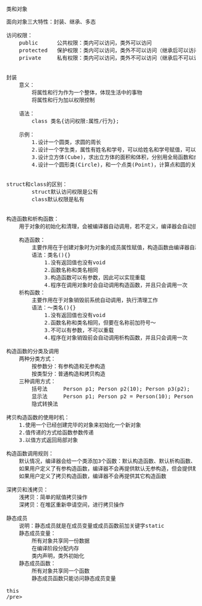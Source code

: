 类和对象
<pre>
面向对象三大特性：封装、继承、多态

访问权限：
    public      公共权限：类内可以访问，类外可以访问
    protected   保护权限：类内可以访问，类外不可以访问（继承后可以访问）
    private     私有权限：类内可以访问，类外不可以访问（继承后不可以访问）


封装
    意义：
        将属性和行为作为一个整体，体现生活中的事物
        将属性和行为加以权限控制    
    
    语法：
        class 类名{访问权限:属性/行为};
        
    示例：
        1.设计一个圆类，求圆的周长
        2.设计一个学生类，属性有姓名和学号，可以给姓名和学号赋值，可以显示学生的姓名和学号
        3.设计立方体(Cube)，求出立方体的面积和体积，分别用全局函数和成员函数判断两个立方体是否相等
        4.设计一个圆形类(Circle)，和一个点类(Point)，计算点和圆的关系(通过点和圆心的距离判断：点在圆内、圆上、圆外)
        
        
struct和class的区别：
        struct默认访问权限是公有
        class默认权限是私有


构造函数和析构函数：
    用于对象的初始化和清理，会被编译器自动调用，若不定义，编译器会自动提供空实现的构造和析构函数。
    
    构造函数：
        主要作用在于创建对象时为对象的成员属性赋值，构造函数由编译器自动调用
        语法：类名(){}
            1.没有返回值也没有void
            2.函数名称和类名相同
            3.构造函数可以有参数，因此可以实现重载
            4.程序在调用对象时会自动调用构造函数，并且只会调用一次
    析构函数：
        主要作用在于对象销毁前系统自动调用，执行清理工作
        语法：～类名(){}
            1.没有返回值也没有void
            2.函数名称和类名相同，但要在名称前加符号～
            3.不可以有参数，不可以重载
            4.程序在对象销毁前会自动调用析构函数，并且只会调用一次
    
构造函数的分类及调用
    两种分类方式：
        按参数分：有参构造和无参构造
        按类型分：普通构造和拷贝构造
    三种调用方式：
        括号法     Person p1; Person p2(10); Person p3(p2);
        显示法     Person p1; Person p2 = Person(10); Person p3 = Person(p2);
        隐式转换法

拷贝构造函数的使用时机：
    1.使用一个已经创建完毕的对象来初始化一个新对象
    2.值传递的方式给函数参数传递
    3.以值方式返回局部对象
    
构造函数调用规则：
    默认情况，编译器会给一个类添加3个函数：默认构造函数、默认析构函数、默认拷贝构造函数
    如果用户定义了有参构造函数，编译器不会再提供默认无参构造，但会提供默认拷贝构造
    如果用户定义了拷贝构造函数，编译器不会再提供其它构造函数
    
深拷贝和浅拷贝：
    浅拷贝：简单的赋值拷贝操作
    深拷贝：在堆区重新申请空间，进行拷贝操作
    
静态成员
    说明：静态成员就是在成员变量或成员函数前加关键字static
    静态成员变量：
        所有对象共享同一份数据
        在编译阶段分配内存
        类内声明，类外初始化
    静态成员函数：
        所有对象共享同一个函数
        静态成员函数只能访问静态成员变量
        
this
/pre>
